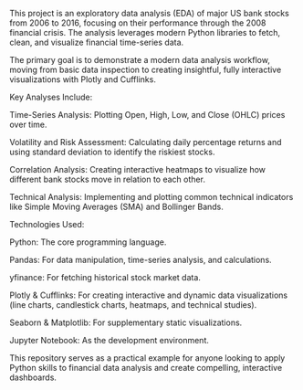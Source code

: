 This project is an exploratory data analysis (EDA) of major US bank stocks from 2006 to 2016, focusing on their performance through the 2008 financial crisis. The analysis leverages modern Python libraries to fetch, clean, and visualize financial time-series data.

The primary goal is to demonstrate a modern data analysis workflow, moving from basic data inspection to creating insightful, fully interactive visualizations with Plotly and Cufflinks.

Key Analyses Include:

Time-Series Analysis: Plotting Open, High, Low, and Close (OHLC) prices over time.

Volatility and Risk Assessment: Calculating daily percentage returns and using standard deviation to identify the riskiest stocks.

Correlation Analysis: Creating interactive heatmaps to visualize how different bank stocks move in relation to each other.

Technical Analysis: Implementing and plotting common technical indicators like Simple Moving Averages (SMA) and Bollinger Bands.

Technologies Used:

Python: The core programming language.

Pandas: For data manipulation, time-series analysis, and calculations.

yfinance: For fetching historical stock market data.

Plotly & Cufflinks: For creating interactive and dynamic data visualizations (line charts, candlestick charts, heatmaps, and technical studies).

Seaborn & Matplotlib: For supplementary static visualizations.

Jupyter Notebook: As the development environment.

This repository serves as a practical example for anyone looking to apply Python skills to financial data analysis and create compelling, interactive dashboards.
